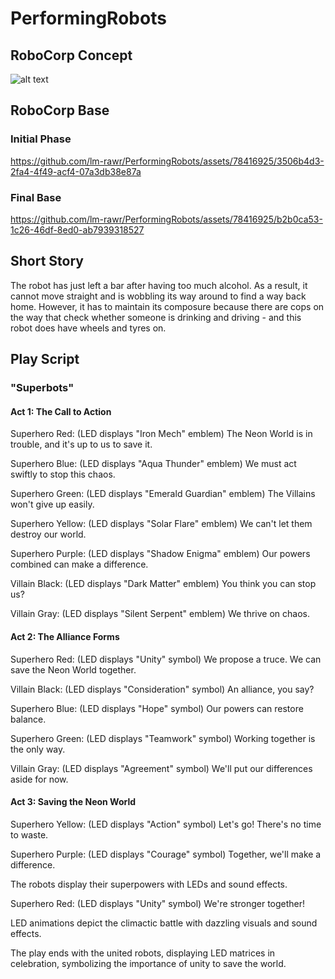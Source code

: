 # PerformingRobots

## RoboCorp Concept

![alt text](https://github.com/lm-rawr/PerformingRobots/blob/main/1694555103329.jpg)

## RoboCorp Base

### Initial Phase

https://github.com/lm-rawr/PerformingRobots/assets/78416925/3506b4d3-2fa4-4f49-acf4-07a3db38e87a

### Final Base

https://github.com/lm-rawr/PerformingRobots/assets/78416925/b2b0ca53-1c26-46df-8ed0-ab7939318527

## Short Story

The robot has just left a bar after having too much alcohol. As a result, it cannot move straight and is wobbling its way around to find a way back home. However, it has to maintain its composure because there are cops on the way that check whether someone is drinking and driving - and this robot does have wheels and tyres on.

## Play Script

### "Superbots"

#### Act 1: The Call to Action
Superhero Red: (LED displays "Iron Mech" emblem) The Neon World is in trouble, and it's up to us to save it.

Superhero Blue: (LED displays "Aqua Thunder" emblem) We must act swiftly to stop this chaos.

Superhero Green: (LED displays "Emerald Guardian" emblem) The Villains won't give up easily.

Superhero Yellow: (LED displays "Solar Flare" emblem) We can't let them destroy our world.

Superhero Purple: (LED displays "Shadow Enigma" emblem) Our powers combined can make a difference.

Villain Black: (LED displays "Dark Matter" emblem) You think you can stop us?

Villain Gray: (LED displays "Silent Serpent" emblem) We thrive on chaos.

#### Act 2: The Alliance Forms
Superhero Red: (LED displays "Unity" symbol) We propose a truce. We can save the Neon World together.

Villain Black: (LED displays "Consideration" symbol) An alliance, you say?

Superhero Blue: (LED displays "Hope" symbol) Our powers can restore balance.

Superhero Green: (LED displays "Teamwork" symbol) Working together is the only way.

Villain Gray: (LED displays "Agreement" symbol) We'll put our differences aside for now.

#### Act 3: Saving the Neon World
Superhero Yellow: (LED displays "Action" symbol) Let's go! There's no time to waste.

Superhero Purple: (LED displays "Courage" symbol) Together, we'll make a difference.

The robots display their superpowers with LEDs and sound effects.

Superhero Red: (LED displays "Unity" symbol) We're stronger together!

LED animations depict the climactic battle with dazzling visuals and sound effects.

The play ends with the united robots, displaying LED matrices in celebration, symbolizing the importance of unity to save the world.
